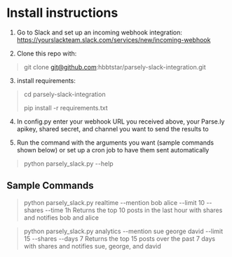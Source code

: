 # Install instructions

1. Go to Slack and set up an incoming webhook integration:
https://yourslackteam.slack.com/services/new/incoming-webhook

2. Clone this repo with:
> git clone git@github.com:hbbtstar/parsely-slack-integration.git

3. install requirements:
> cd parsely-slack-integration
>
> pip install -r requirements.txt

4. In config.py enter your webhook URL you received above, your Parse.ly apikey, shared secret, and channel you want to send the results to

5. Run the command with the arguments you want (sample commands shown below) or set up a cron job to have them sent automatically
> python parsely_slack.py --help


## Sample Commands
> python parsely_slack.py realtime --mention bob alice --limit 10 --shares --time 1h
Returns the top 10 posts in the last hour with shares and notifies bob and alice

> python parsely_slack.py analytics --mention sue george david --limit 15 --shares --days 7
Returns the top 15 posts over the past 7 days with shares and notifies sue, george, and david
